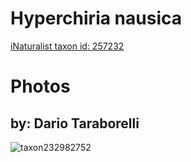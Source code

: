 
Hyperchiria nausica
===================
  
[iNaturalist taxon id: 257232](https://www.inaturalist.org/taxa/257232)
# Photos

## by: Dario Taraborelli
  
![taxon232982752](https://inaturalist-open-data.s3.amazonaws.com/photos/249705649/medium.jpg)